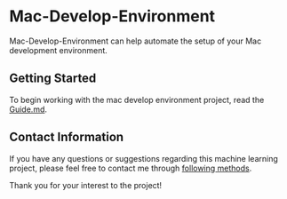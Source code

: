 # Mac-Develop-Environment

Mac-Develop-Environment can help automate the setup of your Mac development environment.

## Getting Started

To begin working with the mac develop environment project, read the [Guide.md](Guide.md).

## Contact Information

If you have any questions or suggestions regarding this machine learning project, please feel free to contact me through [following methods](https://github.com/dev1virtuoso/Documentation/blob/main/dev1virtuoso/Attachment/dev1virtuoso/carson-wu.md).

Thank you for your interest to the project!
